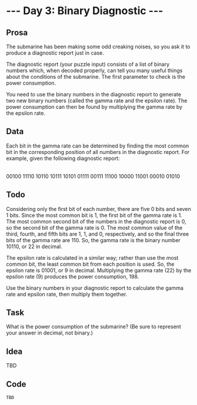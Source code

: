 # --- Day 3: Binary Diagnostic ---


## Prosa

The submarine has been making some odd creaking noises, so you ask it to produce a diagnostic report just in case.

The diagnostic report (your puzzle input) consists of a list of binary numbers which, when decoded properly, can tell you many useful things about the conditions of the submarine. The first parameter to check is the power consumption.

You need to use the binary numbers in the diagnostic report to generate two new binary numbers (called the gamma rate and the epsilon rate). The power consumption can then be found by multiplying the gamma rate by the epsilon rate.


## Data
Each bit in the gamma rate can be determined by finding the most common bit in the corresponding position of all numbers in the diagnostic report. For example, given the following diagnostic report:

| |
| - |
00100
11110
10110
10111
10101
01111
00111
11100
10000
11001
00010
01010

## Todo

Considering only the first bit of each number, there are five 0 bits and seven 1 bits. Since the most common bit is 1, the first bit of the gamma rate is 1.
The most common second bit of the numbers in the diagnostic report is 0, so the second bit of the gamma rate is 0.
The most common value of the third, fourth, and fifth bits are 1, 1, and 0, respectively, and so the final three bits of the gamma rate are 110.
So, the gamma rate is the binary number 10110, or 22 in decimal.

The epsilon rate is calculated in a similar way; rather than use the most common bit, the least common bit from each position is used. So, the epsilon rate is 01001, or 9 in decimal. Multiplying the gamma rate (22) by the epsilon rate (9) produces the power consumption, 198.

Use the binary numbers in your diagnostic report to calculate the gamma rate and epsilon rate, then multiply them together.

## Task

What is the power consumption of the submarine? (Be sure to represent your answer in decimal, not binary.)

## Idea

TBD

## Code

    TBD